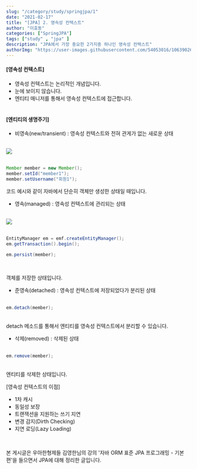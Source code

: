 ```yaml
---
slug: "/category/study/springjpa/1"
date: "2021-02-17"
title: "[JPA] 2. 영속성 컨텍스트"
author: "이효동"
categories: ["SpringJPA"]
tags: ["study" , "jpa" ]
description: "JPA에서 가장 중요한 2가지중 하나인 영속성 컨텍스트"
authorImg: "https://user-images.githubusercontent.com/54053016/106390261-d4693200-642a-11eb-8ac8-eb8203cf74b9.png"
---
```



#### [영속성 컨텍스트]
- 영속성 컨텍스트는 논리적인 개념입니다.
- 눈에 보이지 않습니다.
- 엔티티 매니저를 통해서 영속성 컨텍스트에 접근합니다.
<br><br>

#### [엔티티의 생명주기]
- 비영속(new/transient) : 영속성 컨텍스트와 전혀 관게가 없는 새로운 상태<br><br>

<img src="https://user-images.githubusercontent.com/54053016/108305406-3d072b80-71ed-11eb-817c-54a4b108155f.png" style="width:50px, height:50px" ><br><br>

```java
Member member = new Member();
member.setId("member1");
member.setUsername("회원1");
```

코드 예시와 같이 자바에서 단순히 객체만 생성한 상태일 때입니다.<br>

- 영속(managed) : 영속성 컨텍스트에 관리되는 상태<br><br>

<img src="https://user-images.githubusercontent.com/54053016/108305756-0e3d8500-71ee-11eb-9341-2b550175abe8.png" style="width:50px, height:50px"><br><br>

```java
EntityManager em = emf.createEntityManager();
em.getTransaction().begin();

em.persist(member);
```
<br>

객체를 저장한 상태입니다.<br>

- 준영속(detached) : 영속성 컨텍스트에 저장되었다가 분리된 상태
<br><br>

```java
em.detach(member);
```
<br>
detach 메소드를 통해서 엔티티를 영속성 컨텍스트에서 분리할 수 있습니다.

- 삭제(removed) : 삭제된 상태
<br><br>

```java
em.remove(member);
```
<br>
엔티티를 삭제한 상태입니다.
<br>

[영속성 컨텍스트의 이점]
- 1차 캐시
- 동일성 보장
- 트랜잭션을 지원하는 쓰기 지연
- 변경 감지(Dirth Checking)
- 지연 로딩(Lazy Loading)
<br>

 본 게시글은 우아한형제들 김영한님의 강의 '자바 ORM 표준 JPA 프로그래밍 - 기본편'을 들으면서 JPA에 대해 정리한 글입니다.<br>